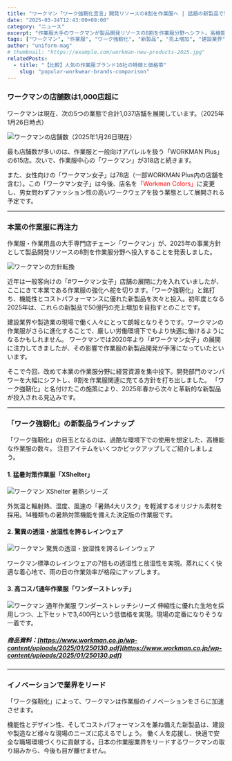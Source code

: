 ```yaml
---
title: "ワークマン「ワーク強靭化宣言」開発リソースの8割を作業服へ | 話題の新製品で50億円の売上増加狙う！"
date: "2025-03-24T12:43:00+09:00"
category: "ニュース"
excerpt: "作業服大手のワークマンが製品開発リソースの8割を作業服分野へシフト。高機能な新製品「ワーク強靭化」シリーズを投入し、50億円の売上増加を目指します。建設業界や製造業の現場で働く人々の注目を集めそうです。"
tags: ["ワークマン", "作業服", "ワーク強靭化", "新製品", "売上増加", "建設業界", "製造業", "機能性"]
author: "uniform-mag"
# thumbnail: "https://example.com/workman-new-products-2025.jpg"
relatedPosts:
  - title: "【比較】人気の作業服ブランド10社の特徴と価格帯" 
    slug: "popular-workwear-brands-comparison"
---
```


### ワークマンの店舗数は1,000店超に

ワークマンは現在、次の5つの業態で合計1,037店舗を展開しています。（2025年1月26日時点）

![ワークマンの店舗数（2025年1月26日現在）](/workman-durability-declaration-2025/img1.png)

最も店舗数が多いのは、作業服と一般向けアパレルを扱う「WORKMAN Plus」の615店。次いで、作業服中心の「ワークマン」が318店と続きます。 

また、女性向けの「ワークマン女子」は78店（一部WORKMAN Plus内の店舗を含む）。この「ワークマン女子」は今後、店名を<span style="color: red;">「Workman Colors」</span>に変更し、男女問わずファッション性の高いワークウェアを扱う業態として展開される予定です。

---

### 本業の作業服に再注力

作業服・作業用品の大手専門店チェーン「ワークマン」が、2025年の事業方針として製品開発リソースの8割を作業服分野へ投入することを発表しました。

![ワークマンの方針転換](/workman-durability-declaration-2025/img2.png)

近年は一般客向けの「#ワークマン女子」店舗の展開に力を入れていましたが、ここにきて本業である作業服の強化へ舵を切ります。「ワーク強靭化」と銘打ち、機能性とコストパフォーマンスに優れた新製品を次々と投入。初年度となる2025年は、これらの新製品で50億円の売上増加を目指すとのことです。

建設業界や製造業の現場で働く人々にとって朗報となりそうです。ワークマンの作業服がさらに進化することで、厳しい労働環境下でもより快適に働けるようになるかもしれません。
ワークマンでは2020年より「#ワークマン女子」の展開に注力してきましたが、その影響で作業服の新製品開発が手薄になっていたといいます。

そこで今回、改めて本業の作業服分野に経営資源を集中投下。開発部門のマンパワーを大幅にシフトし、8割を作業服関連に充てる方針を打ち出しました。 
「ワーク強靭化」と名付けたこの施策により、2025年春から次々と革新的な新製品が投入される見込みです。

---

### 「ワーク強靭化」の新製品ラインナップ

「ワーク強靭化」の目玉となるのは、過酷な環境下での使用を想定した、高機能な作業服の数々。
注目アイテムをいくつかピックアップしてご紹介しましょう。

#### 1. 猛暑対策作業服「XShelter」
![ワークマン XShelter 暑熱シリーズ](/workman-durability-declaration-2025/img3.png)

外気温と輻射熱、湿度、風速の「暑熱4大リスク」を軽減するオリジナル素材を採用。14種類もの暑熱対策機能を備えた決定版の作業服です。

#### 2. 驚異の透湿・放湿性を誇るレインウェア
![ワークマン 驚異の透湿・放湿性を誇るレインウェア](/workman-durability-declaration-2025/img4.png)

ワークマン標準のレインウェアの7倍もの透湿性と放湿性を実現。蒸れにくく快適な着心地で、雨の日の作業効率が格段にアップします。 

#### 3. 高コスパ通年作業服「ワンダーストレッチ」
![ワークマン 通年作業服 ワンダーストレッチシリーズ](/workman-durability-declaration-2025/img5.png)
伸縮性に優れた生地を採用しつつ、上下セットで3,400円という低価格を実現。現場の定番になりそうな一着です。

##### 商品資料：[https://www.workman.co.jp/wp-content/uploads/2025/01/250130.pdf](https://www.workman.co.jp/wp-content/uploads/2025/01/250130.pdf)
---

### イノベーションで業界をリード

「ワーク強靭化」によって、ワークマンは作業服のイノベーションをさらに加速させます。

機能性とデザイン性、そしてコストパフォーマンスを兼ね備えた新製品は、建設や製造など様々な現場のニーズに応えるでしょう。
働く人を応援し、快適で安全な職場環境づくりに貢献する。日本の作業服業界をリードするワークマンの取り組みから、今後も目が離せません。